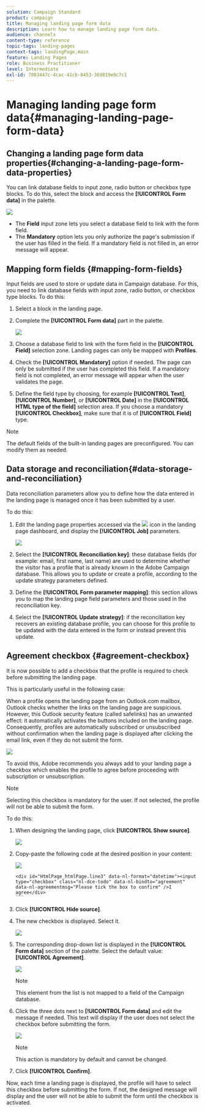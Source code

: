 ```yaml
---
solution: Campaign Standard
product: campaign
title: Managing landing page form data
description: Learn how to manage landing page form data.
audience: channels
content-type: reference
topic-tags: landing-pages
context-tags: landingPage,main
feature: Landing Pages
role: Business Practitioner
level: Intermediate
exl-id: 7083447c-4cac-41cb-8453-369819e0c7c1
---
```

# Managing landing page form data{#managing-landing-page-form-data}

## Changing a landing page form data properties{#changing-a-landing-page-form-data-properties}

You can link database fields to input zone, radio button or checkbox type blocks. To do this, select the block and access the **[!UICONTROL Form data]** in the palette.

![](assets/delivery_content_9.png)

* The **Field** input zone lets you select a database field to link with the form field.
* The **Mandatory** option lets you only authorize the page's submission if the user has filled in the field. If a mandatory field is not filled in, an error message will appear.

## Mapping form fields {#mapping-form-fields}

Input fields are used to store or update data in Campaign database. For this, you need to link database fields with input zone, radio button, or checkbox type blocks. To do this:

1. Select a block in the landing page.
1. Complete the **[!UICONTROL Form data]** part in the palette.

   ![](assets/editing_lp_content_4.png)

1. Choose a database field to link with the form field in the **[!UICONTROL Field]** selection zone. Landing pages can only be mapped with **Profiles**.

1. Check the **[!UICONTROL Mandatory]** option if needed. The page can only be submitted if the user has completed this field. If a mandatory field is not completed, an error message will appear when the user validates the page.

1. Define the field type by choosing, for example **[!UICONTROL Text]**, **[!UICONTROL Number]**, or **[!UICONTROL Date]** in the **[!UICONTROL HTML type of the field]** selection area.
   If you choose a mandatory **[!UICONTROL Checkbox]**, make sure that it is of **[!UICONTROL Field]** type.

>[!NOTE]
>
>The default fields of the built-in landing pages are preconfigured. You can modify them as needed.

## Data storage and reconciliation{#data-storage-and-reconciliation}

Data reconciliation parameters allow you to define how the data entered in the landing page is managed once it has been submitted by a user.

To do this:

1. Edit the landing page properties accessed via the ![](assets/edit_darkgrey-24px.png) icon in the landing page dashboard, and display the **[!UICONTROL Job]** parameters.

   ![](assets/lp_parameters_4.png)

1. Select the **[!UICONTROL Reconciliation key]**: these database fields (for example: email, first name, last name) are used to determine whether the visitor has a profile that is already known in the Adobe Campaign database. This allows you to update or create a profile, according to the update strategy parameters defined.
1. Define the **[!UICONTROL Form parameter mapping]**: this section allows you to map the landing page field parameters and those used in the reconciliation key.
1. Select the **[!UICONTROL Update strategy]**: if the reconciliation key recovers an existing database profile, you can choose for this profile to be updated with the data entered in the form or instead prevent this update.

## Agreement checkbox {#agreement-checkbox}

It is now possible to add a checkbox that the profile is required to check before submitting the landing page.

This is particularly useful in the following case:

When a profile opens the landing page from an Outlook.com mailbox, Outlook checks whether the links on the landing page are suspicious. However, this Outlook security feature (called safelinks) has an unwanted effect: it automatically activates the buttons included on the landing page. Consequently, profiles are automatically subscribed or unsubscribed without confirmation when the landing page is displayed after clicking the email link, even if they do not submit the form.

![](assets/lp_submit_button.png)

To avoid this, Adobe recommends you always add to your landing page a checkbox which enables the profile to agree before proceeding with subscription or unsubscription.

>[!NOTE]
>
>Selecting this checkbox is mandatory for the user. If not selected, the profile will not be able to submit the form.

To do this:

1. When designing the landing page, click **[!UICONTROL Show source]**.

   ![](assets/lp_show_source.png)

1. Copy-paste the following code at the desired position in your content:

   ![](assets/lp_checkbox_code.png)

   ````
   <div id="HtmlPage_htmlPage.line3" data-nl-format="datetime"><input type="checkbox" class="nl-dce-todo" data-nl-bindto="agreement" data-nl-agreementmsg="Please tick the box to confirm" />I agree</div>
   ```

1. Click **[!UICONTROL Hide source]**.

1. The new checkbox is displayed. Select it.

   ![](assets/lp_select_checkbox.png)

1. The corresponding drop-down list is displayed in the **[!UICONTROL Form data]** section of the palette. Select the default value: **[!UICONTROL Agreement]**.

   ![](assets/lp_form_data_drop-down.png)

   >[!NOTE]
   >
   >This element from the list is not mapped to a field of the Campaign database.

1. Click the three dots next to **[!UICONTROL Form data]** and edit the message if needed. This text will display if the user does not select the checkbox before submitting the form.

   ![](assets/lp_agreement_message.png)

   >[!NOTE]
   >
   >This action is mandatory by default and cannot be changed.

1. Click **[!UICONTROL Confirm]**.

Now, each time a landing page is displayed, the profile will have to select this checkbox before submitting the form. If not, the designed message will display and the user will not be able to submit the form until the checkbox is activated.